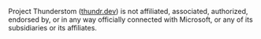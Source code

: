 Project Thunderstom ([thundr.dev](https://thundr.dev)) is not affiliated, associated, authorized, endorsed by, or in any way officially connected with Microsoft, or any of its subsidiaries or its affiliates.